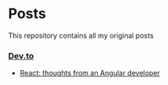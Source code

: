 # Posts
This repository contains all my original posts

### [Dev.to](https://dev.to/)
- [React: thoughts from an Angular developer](https://dev.to/cloudx/react-thoughts-from-an-angular-developer-hbb)
